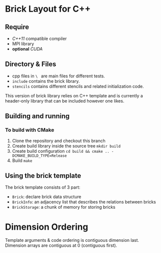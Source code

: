 # Brick Layout for C++

## Require

* *C++11* compatible compiler
* MPI library
* **optional** *CUDA*

## Directory & Files

* cpp files in `\ ` are main files for different tests.
* `include` contains the brick library.
* `stencils` contains different stencils and related initialization code.

This version of brick library relies on C++ template and is currently a header-only library that can be included however
one likes.

## Building and running

### To build with CMake

1. Clone the repository and checkout this branch
2. Create build library inside the source tree `mkdir build`
3. Create build configuration `cd build && cmake .. -DCMAKE_BUILD_TYPE=Release`
4. Build `make`

## Using the brick template

The brick template consists of 3 part:

* `Brick`: declare brick data structure
* `BrickInfo`: an adjacency list that describes the relations between bricks
* `BrickStorage`: a chunk of memory for storing bricks

# Dimension Ordering

Template arguments & code ordering is contiguous dimension last. Dimension arrays are contiguous at 0 (contiguous first).
